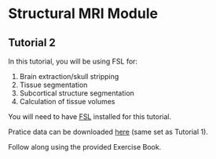 # Structural MRI Module

## Tutorial 2
In this tutorial, you will be using FSL for: 
  1. Brain extraction/skull stripping
  2. Tissue segmentation
  3. Subcortical structure segmentation
  4. Calculation of tissue volumes

You will need to have [FSL](https://fsl.fmrib.ox.ac.uk/fsl/docs/#/install/index) installed for this tutorial.

Pratice data can be downloaded [here](https://zenodo.org/records/16755883) (same set as Tutorial 1).

Follow along using the provided Exercise Book.

